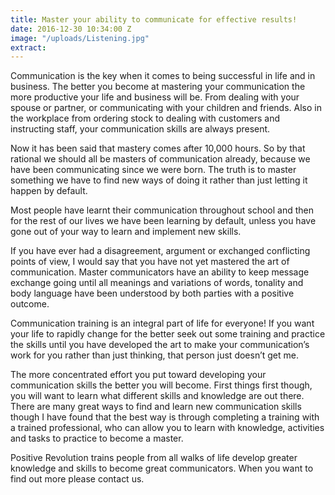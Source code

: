 ```yaml
---
title: Master your ability to communicate for effective results!
date: 2016-12-30 10:34:00 Z
image: "/uploads/Listening.jpg"
extract: 
---
```


Communication is the key when it comes to being successful in life and in business.  The better you become at mastering your communication the more productive your life and business will be.  From dealing with your spouse or partner, or communicating with your children and friends.  Also in the workplace from ordering stock to dealing with customers and instructing staff, your communication skills are always present.

Now it has been said that mastery comes after 10,000 hours.  So by that rational we should all be masters of communication already, because we have been communicating since we were born. The truth is to master something we have to find new ways of doing it rather than just letting it happen by default.  

Most people have learnt their communication throughout school and then for the rest of our lives we have been learning by default, unless you have gone out of your way to learn and implement new skills.

If you have ever had a disagreement, argument or exchanged conflicting points of view, I would say that you have not yet mastered the art of communication.  Master communicators have an ability to keep message exchange going until all meanings and variations of words, tonality and body language have been understood by both parties with a positive outcome.

Communication training is an integral part of life for everyone!  If you want your life to rapidly change for the better seek out some training and practice the skills until you have developed the art to make your communication’s work for you rather than just thinking, that person just doesn’t get me.

The more concentrated effort you put toward developing your communication skills the better you will become.  First things first though, you will want to learn what different skills and knowledge are out there.  There are many great ways to find and learn new communication skills though I have found that the best way is through completing a training with a trained professional, who can allow you to learn with knowledge, activities and tasks to practice to become a master.

Positive Revolution trains people from all walks of life develop greater knowledge and skills to become great communicators.  When you want to find out more please contact us.

